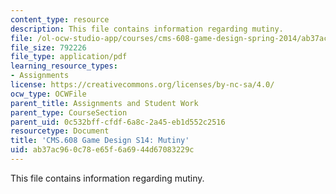 ```yaml
---
content_type: resource
description: This file contains information regarding mutiny.
file: /ol-ocw-studio-app/courses/cms-608-game-design-spring-2014/ab37ac960c78e65f6a6944d67083229c_MITCMS_608S14_Mutiny.pdf
file_size: 792226
file_type: application/pdf
learning_resource_types:
- Assignments
license: https://creativecommons.org/licenses/by-nc-sa/4.0/
ocw_type: OCWFile
parent_title: Assignments and Student Work
parent_type: CourseSection
parent_uid: 0c532bff-cfdf-6a8c-2a45-eb1d552c2516
resourcetype: Document
title: 'CMS.608 Game Design S14: Mutiny'
uid: ab37ac96-0c78-e65f-6a69-44d67083229c
---
```

This file contains information regarding mutiny.